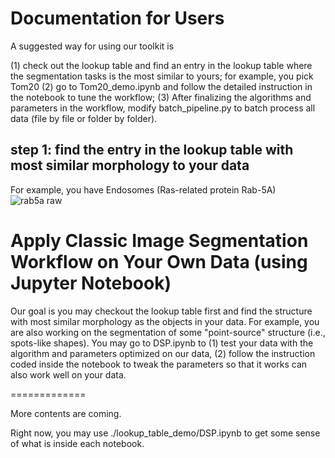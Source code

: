 # Documentation for Users

A suggested way for using our toolkit is 

(1) check out the lookup table and find an entry in the lookup table where the segmentation tasks is the most similar to yours; for example, you pick Tom20
(2) go to Tom20_demo.ipynb and follow the detailed instruction in the notebook to tune the workflow;
(3) After finalizing the algorithms and parameters in the workflow, modify batch_pipeline.py to batch process all data (file by file or folder by folder).


## step 1: find the entry in the lookup table with most similar morphology to your data

For example, you have Endosomes (Ras-related protein Rab-5A) ![rab5a raw](./rab5a_raw.jpeg)

# Apply Classic Image Segmentation Workflow on Your Own Data (using Jupyter Notebook)

Our goal is you may checkout the lookup table first and find the structure with most similar morphology as the objects in your data. For example, you are also working on the segmentation of some "point-source" structure (i.e., spots-like shapes). You may go to DSP.ipynb to (1) test your data with the algorithm and parameters optimized on our data, (2) follow the instruction coded inside the notebook to tweak the parameters so that it works can also work well on your data.

=============


More contents are coming. 

Right now, you may use ./lookup_table_demo/DSP.ipynb to get some sense of what is inside each notebook. 






